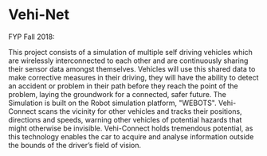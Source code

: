 # Vehi-Net
FYP Fall 2018:

This project consists of a simulation of multiple self driving vehicles which are wirelessly interconnected to each other and are continuously sharing their sensor data amongst themselves. Vehicles will use this shared data to make corrective measures in their driving, they will have the ability to detect an accident or problem in their path before they reach the point of the problem, laying the groundwork for a connected, safer future. The Simulation is built on the Robot simulation platform, "WEBOTS". Vehi-Connect scans the vicinity for other vehicles and tracks their positions, directions and speeds, warning other vehicles of potential hazards that might otherwise be invisible. Vehi-Connect holds tremendous potential, as this technology enables the car to acquire and analyse information outside the bounds of the driver’s field of vision.
